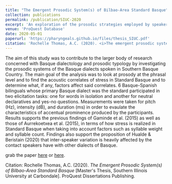 ```yaml
---
title: "The Emergent Prosodic System(s) of Bilbao-Area Standard Basque"
collection: publications
permalink: /publication/SIUC-2020
excerpt: 'An exploration of the prosodic strategies employed by speakers of Standard Basque.'
venue: 'ProQuest Database'
date: 2020-05-01  
paperurl: 'https://pharyngeals.github.io/files/thesis_SIUC.pdf'     
citation: 'Rochelle Thomas, A.C. (2020). <i>The emergent prosodic system(s) of bilbao-area standard basque</i> (Order No. 27833317) \[M.A. Thesis, Southern Illinois University at Carbondale]. ProQuest Dissertations Publishing.'
---
```


The aim of this study was to contribute to the larger body of research concerned with Basque dialectology and prosodic typology by investigating the prosodic systems of the Basque dialects spoken in Southern Basque Country. The main goal of the analysis was to look at prosody at the phrasal level and to find the acoustic correlates of stress in Standard Basque and to determine what, if any, factors affect said correlates. 6 Basque-Spanish bilinguals whose primary Basque dialect was the standard participated in two elicitation tasks: one for words in isolation and another for neutral declaratives and yes-no questions. Measurements were taken for pitch (Hz), intensity (dB), and duration (ms) in order to evaulate the characteristics of accentual prominence produced by the participants. Results supports the previous findings of Gaminde et al. (2015) as well as those of Aurrekoetxea et al. (2015), in terms of how stress is realized in Standard Basque when taking into account factors such as syllable weight and syllable count. Findings also support the proposition of Hualde & Beristain (2020) that inter-speaker variation is heavily affected by the contact speakers have with other dialects of Basque.

grab the paper [here](https://pharyngeals.github.io/files/thesis_SIUC.pdf) or [here](https://www.proquest.com/docview/2437344538/9EDEAF79FAAA4257PQ/1?accountid=147023).

Citation: Rochelle Thomas, A.C. (2020). <i>The Emergent Prosodic System(s) of Bilbao-Area Standard Basque</i> \[Master's Thesis, Southern Illinois University at Carbondale]. ProQuest Dissertations Publishing.
